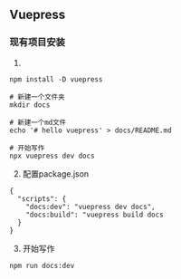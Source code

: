 ## Vuepress

### 现有项目安装

1. 

```
npm install -D vuepress

# 新建一个文件夹
mkdir docs

# 新建一个md文件
echo '# hello vuepress' > docs/README.md

# 开始写作
npx vuepress dev docs

```

2. 配置package.json

```
{
  "scripts": {
    "docs:dev": "vuepress dev docs",
    "docs:build": "vuepress build docs
  }
}
```

3. 开始写作

```
npm run docs:dev
```